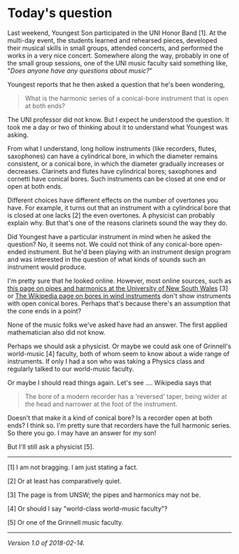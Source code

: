 Today's question
================

Last weekend, Youngest Son participated in the UNI Honor Band [1].  At
the multi-day event, the students learned and rehearsed pieces, developed 
their musical skills in small groups, attended concerts, and performed
the works in a very nice concert.  Somewhere along the way, probably in
one of the small group sessions, one of the UNI music faculty said something
like, "_Does anyone have any questions about music?_"

Youngest reports that he then asked a question that he's been wondering,

> What is the harmonic series of a conical-bore instrument that is open
  at both ends?

The UNI professor did not know.  But I expect he understood the question.
It took me a day or two of thinking about it to understand what Youngest
was asking.

From what I understand, long hollow instruments (like recorders, flutes,
saxophones) can have a cylindrical bore, in which the diameter remains
consistent, or a conical bore, in which the diameter gradually increases
or decreases.  Clarinets and flutes have cylindrical bores; saxophones
and cornetti have conical bores.  Such instruments can be closed at one
end or open at both ends.

Different choices have different effects on the number of overtones
you have.  For example, it turns out that an instrument with a cylindrical
bore that is closed at one lacks [2] the even overtones.  A physicist
can probably explain why.  But that's one of the reasons clarinets sound
the way they do.

Did Youngest have a particular instrument in mind when he asked the
question?  No, it seems not.  We could not think of any conical-bore
open-ended instrument.  But he'd been playing with an instrument design
program and was interested in the question of what kinds of sounds such
an instrument would produce.

I'm pretty sure that he looked online.  However, most online sources,
such as [this page on pipes and harmonics at the University of
New South Wales](http://newt.phys.unsw.edu.au/jw/pipes.html)
[3] or [The Wikipedia page on bores in wind
instruments](https://en.wikipedia.org/wiki/Bore_(wind_instruments))
don't show instruments with open conical bores.  Perhaps that's because
there's an assumption that the cone ends in a point?

None of the music folks we've asked have had an answer.  The first 
applied mathematician also did not know.  

Perhaps we should ask a physicist.  Or maybe we could ask one of
Grinnell's world-music [4] faculty, both of whom seem to know about a
wide range of instruments.  If only I had a son who was taking a Physics
class and regularly talked to our world-music faculty.

Or maybe I should read things again.  Let's see ....  Wikipedia says that

> The bore of a modern recorder has a 'reversed' taper, being wider at
the head and narrower at the foot of the instrument.

Doesn't that make it a kind of conical bore?  Is a recorder open at
both ends?  I think so.  I'm pretty sure that recorders have the full
harmonic series.  So there you go.  I may have an answer for my son!

But I'll still ask a physicist [5].

---

[1] I am not bragging.  I am just stating a fact.

[2] Or at least has comparatively quiet.

[3] The page is from UNSW; the pipes and harmonics may not be.

[4] Or should I say "world-class world-music faculty"?

[5] Or one of the Grinnell music faculty.

---

*Version 1.0 of 2018-02-14.*
